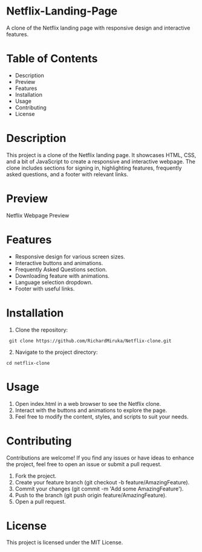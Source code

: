 # Netflix-Landing-Page
A clone of the Netflix landing page with responsive design and interactive features.

# Table of Contents
* Description
* Preview
* Features
* Installation
* Usage
* Contributing
* License

 # Description
  
This project is a clone of the Netflix landing page. It showcases HTML, CSS, and a bit of JavaScript to create a responsive and interactive webpage. The clone includes sections for signing in, highlighting features, frequently asked questions, and a footer with relevant links.

# Preview
Netflix Webpage Preview

# Features
* Responsive design for various screen sizes.
* Interactive buttons and animations.
* Frequently Asked Questions section.
* Downloading feature with animations.
* Language selection dropdown.
* Footer with useful links.

# Installation
1. Clone the repository:

``` git clone https://github.com/RichardMiruka/Netflix-clone.git```

2. Navigate to the project directory:
   
```cd netflix-clone```

# Usage

1. Open index.html in a web browser to see the Netflix clone.
2. Interact with the buttons and animations to explore the page.
3. Feel free to modify the content, styles, and scripts to suit your needs.

# Contributing

Contributions are welcome! If you find any issues or have ideas to enhance the project, feel free to open an issue or submit a pull request.

1. Fork the project.
2. Create your feature branch (git checkout -b feature/AmazingFeature).
3. Commit your changes (git commit -m 'Add some AmazingFeature').
4. Push to the branch (git push origin feature/AmazingFeature).
5. Open a pull request.

# License
This project is licensed under the MIT License.

